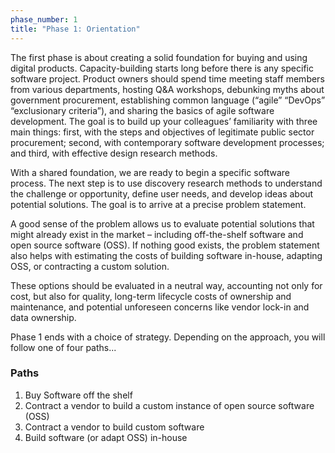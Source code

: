 ```yaml
---
phase_number: 1
title: "Phase 1: Orientation"
---
```


The first phase is about creating a solid foundation for buying and using digital products.
Capacity-building starts long before there is any specific software project.
Product owners should spend time meeting staff members from various departments, hosting Q&A workshops, debunking myths about government procurement, establishing common language (“agile” “DevOps” “exclusionary criteria”), and sharing the basics of agile software development.
The goal is to build up your colleagues’ familiarity with three main things: first, with the steps and objectives of legitimate public sector procurement; second, with contemporary software development processes; and third, with effective design research methods.

With a shared foundation, we are ready to begin a specific software process.
The next step is to use discovery research methods to understand the challenge or opportunity, define user needs, and develop ideas about potential solutions.
The goal is to arrive at a precise problem statement.

A good sense of the problem allows us to evaluate potential solutions that might already exist in the market – including off-the-shelf software and open source software (OSS).
If nothing good exists, the problem statement also helps with estimating the costs of building software in-house, adapting OSS, or contracting a custom solution.

These options should be evaluated in a neutral way, accounting not only for cost, but also for quality, long-term lifecycle costs of ownership and maintenance, and potential unforeseen concerns like vendor lock-in and data ownership.

Phase 1 ends with a choice of strategy. Depending on the approach, you will follow one of four paths...

### Paths

1. Buy Software off the shelf
2. Contract a vendor to build a custom instance of open source software (OSS)
3. Contract a vendor to build custom software
4. Build software (or adapt OSS) in-house
